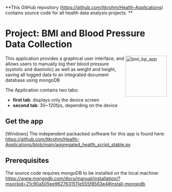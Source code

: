 **This GitHub repository (<https://github.com/jtkrohm/Health-Applications>) contains source code for all health data analysis projects.
**

# Project: BMI and Blood Pressure Data Collection

<img src="app/data/icon.svg" width="128" height="128" alt="bmi_bp_app" align="right" />


This application provides a graphical user interface, and allows users to manually log their
blood pressure (systolic and diastiolic) as well as weight and height, saving all logged data 
to an integrated document database using mongoDB


The Application contains two tabs:

 - **first tab**: displays only the device screen
 - **second tab**: 30~120fps, depending on the device


## Get the app
[Windows]
The independent packacked software for this app is found here: 
https://github.com/jtkrohm/Health-Applications/blob/main/aggregated_health_script_stable.py


## Prerequisites
The source code requires mongoDB to be installed on the local machine: 
https://www.mongodb.com/docs/manual/installation/?msockid=21c90a505ee9627631511e555f8563e4#install-mongodb
